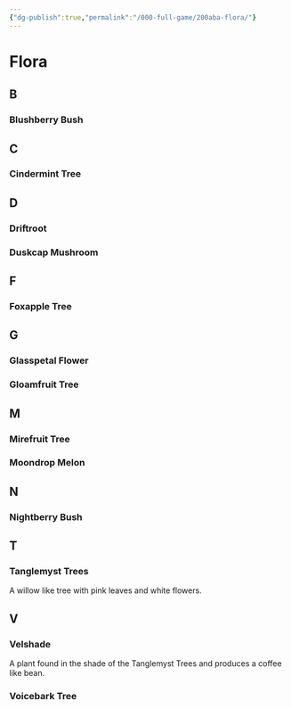 ```yaml
---
{"dg-publish":true,"permalink":"/000-full-game/200aba-flora/"}
---
```


# Flora

## B

### Blushberry Bush

## C

### Cindermint Tree

## D

### Driftroot

### Duskcap Mushroom

## F

### Foxapple Tree

## G

### Glasspetal Flower

### Gloamfruit Tree

## M

### Mirefruit Tree


### Moondrop Melon

## N

### Nightberry Bush


## T

### Tanglemyst Trees
A willow like tree with pink leaves and white flowers.

## V

### Velshade
A plant found in the shade of the Tanglemyst Trees and produces a coffee like bean.

### Voicebark Tree